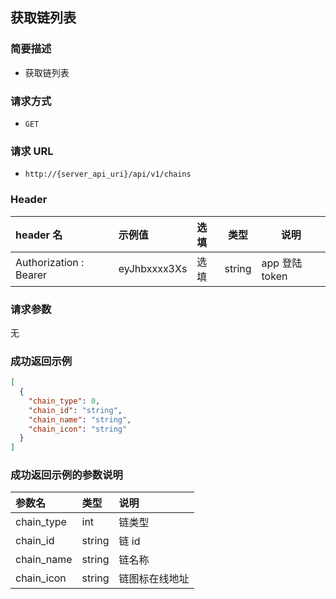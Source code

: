 ## 获取链列表

### 简要描述

- 获取链列表

### 请求方式

- `GET`

### 请求 URL

- `http://{server_api_uri}/api/v1/chains`

### Header

| header 名              | 示例值       | 选填 | 类型   | 说明           |
| :--------------------- | :----------- | :--- | ------ | -------------- |
| Authorization : Bearer | eyJhbxxxx3Xs | 选填 | string | app 登陆 token |

### 请求参数

无

### 成功返回示例

```json
[
  {
    "chain_type": 0,
    "chain_id": "string",
    "chain_name": "string",
    "chain_icon": "string"
  }
]
```

### 成功返回示例的参数说明

| 参数名     | 类型   | 说明           |
| :--------- | :----- | :------------- |
| chain_type | int    | 链类型         |
| chain_id   | string | 链 id          |
| chain_name | string | 链名称         |
| chain_icon | string | 链图标在线地址 |
